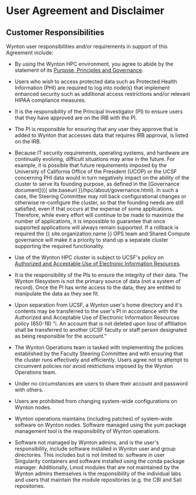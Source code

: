 # User Agreement and Disclaimer

## Customer Responsibilities

Wynton user responsibilities and/or requirements in support of this Agreement include:

- By using the Wynton HPC environment, you agree to abide by the
statement of its [Purpose, Principles and Governance]({{site.baseurl}}/hpc/about/governance.html).

- Users who wish to access protected data such as Protected Health
Information (PHI) are required to log into node(s) that implement
enhanced security such as additional access restrictions and/or
relevant HIPAA compliance measures.

- It is the responsibility of the Principal Investigator (PI) to ensure
users that they have approved are on the IRB with the PI.

- The PI is responsible for ensuring that any user they approve that is
added to Wynton that accesses data that requires IRB approval, is
listed on the IRB.

- Because IT security requirements, operating systems, and hardware are
continually evolving, difficult situations may arise in the
future. For example, it is possible that future requirements imposed
by the University of California Office of the President (UCOP) or the
UCSF concerning PHI data would in turn negatively impact on the
ability of the cluster to serve its founding purpose, as defined in
the [Governance document]({{ site.baseurl
}}/hpc/about/governance.html). In such a case, the Steering Committee
may roll back configurational changes or otherwise re-configure the
cluster, so that the founding needs are still satisfied, even if that
occurs at the expense of some applications. Therefore, while every
effort will continue to be made to maximize the number of
applications, it is impossible to guarantee that once supported
applications will always remain supported. If a rollback is required
the {{ site.organization.name }} OPS team and Shared Compute
governance will make it a priority to stand up a separate cluster
supporting the required functionality.

- Use of the Wynton HPC cluster is subject to UCSF's policy on
[Authorized and Acceptable Use of Electronic Information Resources].

- It is the responsibility of the PIs to ensure the integrity of their
data. The Wynton filesystem is not the primary source of data (not a
system of record). Once the PI has write access to the data, they are
entitled to manipulate the data as they see fit.

- Upon separation from UCSF, a Wynton user's home directory and it's
contents may be transferred to the user's PI in accordance with the
Authorized and Acceptable Use of Electronic Information Resources
policy (650-18) "i. An account that is not deleted upon loss of
affiliation shall be transferred to another UCSF faculty or staff
person designated as being responsible for the account."

- The Wynton Operations team is tasked with implementing the policies
established by the Faculty Steering Committee and with ensuring that
the cluster runs effectively and efficiently. Users agree not to
attempt to circumvent policies nor avoid restrictions imposed by the
Wynton Operations team.

- Under no circumstances are users to share their account and password
with others.

- Users are prohibited from changing system-wide configurations on Wynton nodes.

- Wynton operations maintains (including patches) of system-wide software on Wynton nodes. Software managed using the yum package management tool is the responsibility of Wynton operations.  

- Software not managed by Wynton admins, and is the user's responsibility, include software installed in Wynton user and group directories. This includes but is not limited to: software in user Singularity containers and software installed using the conda package manager. Additionally, Lmod modules that are not maintained by the Wynton admins themselves is the responsibility of the individual labs and users that maintain the module repositories (e.g. the CBI and Sali repositories.

[Authorized and Acceptable Use of Electronic Information Resources]: https://policies.ucsf.edu/policy/650-18
